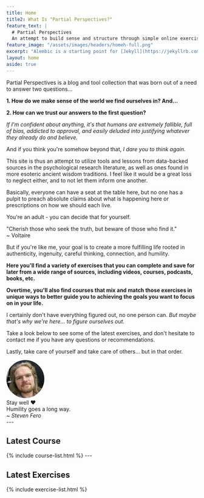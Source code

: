 ```yaml
---
title: Home
title2: What Is "Partial Perspectives?"
feature_text: |
  # Partial Perspectives
  An attempt to build sense and structure through simple online exercises and worksheets.
feature_image: "/assets/images/headers/homeh-full.png"
excerpt: "Alembic is a starting point for [Jekyll](https://jekyllrb.com/) projects. Rather than starting from scratch, this boilerplate is designed to get the ball rolling immediately. Install it, configure it, tweak it, push it."
layout: home
aside: true
---
```


<style>
  .feature {
    background-position: center center;
    min-height: 80vh;
    margin: 0;
  }
  .feature h1,
  .feature p {
    color: white;
    text-shadow: black 2px 2px;
  }
</style>

Partial Perspectives is a blog and tool collection that was born out of a need to answer two questions...

**1. How do we make sense of the world we find ourselves in? And...**

**2. How can we trust our answers to the first question?**

_If I'm confident about anything, it's that humans are extremely fallible, full of bias, addicted to approval, and easily deluded into justifying whatever they already do and believe._

And if you think you're somehow beyond that, _I dare you to think again._

This site is thus an attempt to utilize tools and lessons from data-backed sources in the psychological research literature, as well as ones found in more esoteric ancient wisdom traditions. I feel like it would be a great loss to neglect either, and to not let them inform one another.

Basically, everyone can have a seat at the table here, but no one has a pulpit to preach absolute claims about what is happening here or prescriptions on how we should each live. 

You're an adult - you can decide that for yourself.

<div class='card text-center font-italic'>
"Cherish those who seek the truth, but beware of those who find it." <br/>
~ Voltaire
</div>

But if you're like me, your goal is to create a more fulfilling life rooted in authenticity, ingenuity, careful thinking, connection, and humility.

**Here you'll find a variety of exercises that you can complete and save for later from a wide range of sources, including videos, courses, podcasts, books, etc.**

**Overtime, you'll also find courses that mix and match those exercises in unique ways to better guide you to achieving the goals you want to focus on in your life.**

I certainly don't have everything figured out, no one person can. *But maybe that's why we're here... to figure ourselves out.*

Take a look below to see some of the latest exercises, and don't hesitate to contact me if you have any questions or recommendations.

Lastly, take care of yourself and take care of others... but in that order. 

<div class='flex-center' style="justify-content:left">
  <img src="/assets/images/steven.jpg" style="width: 100px;
      border-radius: 50%;" class='d-inline box-shadow mr-2' />
  <span>
    <div>Stay well ❤️</div>
    <div>Humility goes a long way.</div>
    <div>~ <em>Steven Fero</em></div>
  </span>
</div>
---
<h2>Latest Course</h2>
{% include course-list.html %}
---
<h2>Latest Exercises</h2>

{% include exercise-list.html %}
